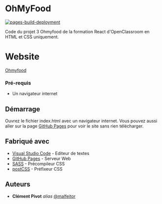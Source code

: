 # OhMyFood

[![pages-build-deployment](https://github.com/malfeitor/booki-starter-code/actions/workflows/pages/pages-build-deployment/badge.svg)](https://github.com/malfeitor/ohmyfood/actions/workflows/pages/pages-build-deployment)

Code du projet 3 Ohmyfood de la formation React d'OpenClassroom en HTML et CSS uniquement.

# Website
[Ohmyfood](https://malfeitor.github.io/ohmyfood/)

### Pré-requis

- Un navigateur internet

## Démarrage

Ouvrez le fichier index.html avec un navigateur internet.
Vous pouvez aussi aller sur la page [GitHub Pages](https://malfeitor.github.io/ohmyfood/) pour voir le site sans rien télécharger.

## Fabriqué avec

* [Visual Studio Code](https://code.visualstudio.com/) - Editeur de textes
* [GitHub Pages](https://pages.github.com/) - Serveur Web
* [SASS](https://sass-lang.com/) - Précompileur CSS
* [postCSS](https://www.npmjs.com/package/postcss-prefixer) - Préfixeur CSS

## Auteurs

* **Clément Pivot** _alias_ [@malfeitor](https://github.com/malfeitor)